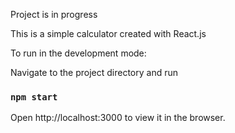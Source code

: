 Project is in progress

This is a simple calculator created with React.js

To run in the development mode:

Navigate to the project directory and run

### `npm start`

Open http://localhost:3000 to view it in the browser.
